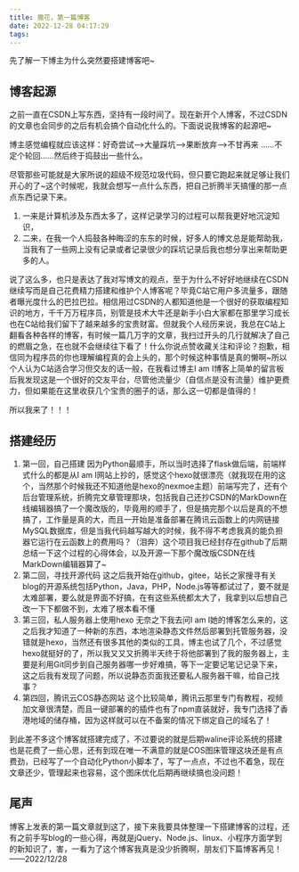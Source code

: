 ```yaml
---
title: 撒花，第一篇博客
date: 2022-12-28 04:17:29
tags:
---
```




先了解一下博主为什么突然要搭建博客吧~
<!-- more -->

## 博客起源

之前一直在CSDN上写东西，坚持有一段时间了。现在新开个人博客，不过CSDN的文章也会同步的之后有机会搞个自动化什么的。下面说说我博客的起源吧~

博主感觉编程就应该这样：好奇尝试-->大量踩坑-->果断放弃-->不甘再来 ……不定个轮回……然后终于捣鼓出一些什么。

尽管那些可能就是大家所说的超级不规范垃圾代码，但只要它跑起来就足够让我们开心的了~这个时候呢，我就会想写一点什么东西，把自己折腾半天搞懂的那一点点东西记录下来。
1. 一来是计算机涉及东西太多了，这样记录学习的过程可以帮我更好地沉淀知识，
2. 二来，在我一个人捣鼓各种晦涩的东东的时候，好多人的博文总是能帮助我，当我有了一些网上没有记录或者记录很少的踩坑记录后我也想分享出来帮助更多的人。

说了这么多，也只是表达了我对写博文的观点，至于为什么不好好地继续在CSDN继续写而是自己花费精力搭建和维护个人博客呢？毕竟C站它用户多流量多，跟随者曝光度什么的巴拉巴拉。相信用过CSDN的人都知道他是一个很好的获取编程知识的地方，千千万万程序员，别管是技术大牛还是新手小白大家都在那里学习成长也在C站给我们留下了越来越多的宝贵财富。但就我个人经历来说，我总在C站上翻看各种各样的博客，有时候一篇几万字的文章，我扫过开头的几行就解决了自己的燃眉之急，在也就不会继续往下看了！什么你说点赞收藏关注和评论？抱歉，相信同为程序员的你也理解编程真的会上头的，那个时候这种事情是真的懒啊~所以个人认为C站适合学习但交友的话一般，在我看过博主I am I博客上简单的留言板后我发现这是一个很好的交友平台，尽管他流量少（自信点是没有流量）维护更费力，但如果能在这里收获几个宝贵的圈子的话，那么这一切都是值得的！

所以我来了！！！

## 搭建经历

1. 第一回，自己搭建
	因为Python最顺手，所以当时选择了flask做后端，前端样式什么的都是从I am I网站上抄的，感觉这个hexo就很漂亮（就我现在用的这个，当然那个时候我还不知道他是hexo的nexmoe主题）前端写完了，还有个后台管理系统，折腾完文章管理那块，包括我自己还抄CSDN的MarkDown在线编辑器搞了一个魔改版的，毕竟用的顺手了，但是搞完那个以后是真的不想搞了，工作量是真的大，而且一开始是准备部署在腾讯云函数上的内网链接MySQL数据库，但是当我代码越写越大的时候，我不得不考虑我真的能负担器它运行在云函数上的费用吗？（泪奔）这个项目我已经封存在github了后期总结一下这个过程的心得体会，以及开源一下那个魔改版CSDN在线MarkDown编辑器算了~
2. 第二回，寻找开源代码
	这之后我开始在github，gitee，站长之家搜寻有关blog的开源系统包括Python，Java，PHP，Node.js等等都试过了，要不就是太难部署，要么就是界面不好搞，在有这些系统都太大了，我拿到以后想自己改一下下都做不到，太难了根本看不懂
3. 第三回，私人服务器上使用hexo
	无奈之下我去问I am I她的博客怎么来的，这之后我才知道了一种新的东西，本地渲染静态文件然后部署到托管服务器，没错就是hexo，当然还有很多其他的类似的工具，博主也试了几个，不过感觉hexo就挺好的了，所以我又又又折腾半天终于将他部署到了我的服务器上，主要是利用Git同步到自己服务器哪一步好难搞，等下一定要记笔记记录下来，这之后我有发现了问题，所以说静态页面我还要私人服务器干嘛，给自己找事？
4. 第四回，腾讯云COS静态网站
	这个比较简单，腾讯云那里专门有教程，视频加文章很清楚，而且一键部署的的插件也有了npm直装就好，我专门选择了香港地域的储存桶，因为这样就可以在不备案的情况下绑定自己的域名了！
	

到此差不多这个博客就搭建完成了，不过要说的就是后期waline评论系统的搭建也是花费了一些心思，还有到现在唯一不满意的就是COS图床管理这块还是有点费劲，已经写了一个自动化Python小脚本了，写了一点点，不过也不着急，现在文章还少，管理起来也容易，这个图床优化后期再继续搞也没问题！

## 尾声

博客上发表的第一篇文章就到这了，接下来我要具体整理一下搭建博客的过程，还有之前手写blog的一些心得，再就是jQuery、Node.js、linux、小程序方面学到的新知识了，害，一看为了这个博客我真是没少折腾啊，朋友们下篇博客再见！
——2022/12/28
